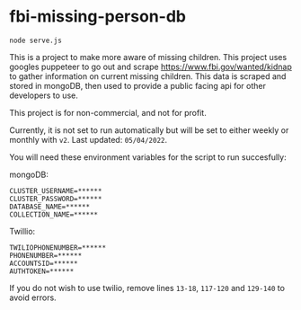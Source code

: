 # fbi-missing-person-db

```node serve.js```

This is a project to make more aware of missing children. This project uses googles puppeteer to go out and scrape https://www.fbi.gov/wanted/kidnap to gather information on current missing children. This data is scraped and stored in mongoDB, then used to provide a public facing api for other developers to use.

This project is for non-commercial, and not for profit.

Currently, it is not set to run automatically but will be set to either weekly or monthly with ```v2```. Last updated: ```05/04/2022```.

You will need these environment variables for the script to run succesfully:

mongoDB:
```
CLUSTER_USERNAME=******
CLUSTER_PASSWORD=******
DATABASE_NAME=******
COLLECTION_NAME=******
```

Twillio:
```
TWILIOPHONENUMBER=******
PHONENUMBER=******
ACCOUNTSID=******
AUTHTOKEN=******
```

If you do not wish to use twilio, remove lines ```13-18```, ```117-120``` and ```129-140``` to avoid errors.